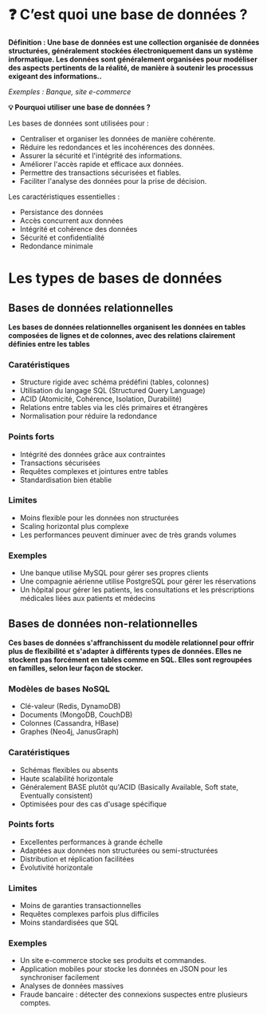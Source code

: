 # ❓ C’est quoi une base de données ?

**Définition : Une base de données est une collection organisée de données structurées, généralement stockées électroniquement dans un système informatique. Les données sont généralement organisées pour modéliser des aspects pertinents de la réalité, de manière à soutenir les processus exigeant des informations..** 

*Exemples : Banque, site e-commerce*

**💡 Pourquoi utiliser une base de données ?**

Les bases de données sont utilisées pour :

- Centraliser et organiser les données de manière cohérente.
- Réduire les redondances et les incohérences des données.
- Assurer la sécurité et l'intégrité des informations.
- Améliorer l'accès rapide et efficace aux données.
- Permettre des transactions sécurisées et fiables.
- Faciliter l'analyse des données pour la prise de décision.

Les caractéristiques essentielles :
- Persistance des données
- Accès concurrent aux données
- Intégrité et cohérence des données
- Sécurité et confidentialité
- Redondance minimale

# Les types de bases de données  

## Bases de données relationnelles 

**Les bases de données relationnelles organisent les données en tables composées de lignes et de colonnes, avec des relations clairement définies entre les tables**

### Caratéristiques 
- Structure rigide avec schéma prédéfini (tables, colonnes)
- Utilisation du langage SQL (Structured Query Language)
- ACID (Atomicité, Cohérence, Isolation, Durabilité)
- Relations entre tables via les clés primaires et étrangères
- Normalisation pour réduire la redondance  


### Points forts 
- Intégrité des données grâce aux contraintes
- Transactions sécurisées
- Requêtes complexes et jointures entre tables
- Standardisation bien établie  

### Limites  
- Moins flexible pour les données non structurées
- Scaling horizontal plus complexe
- Les performances peuvent diminuer avec de très grands volumes

### Exemples  
- Une banque utilise MySQL pour gérer ses propres clients  
- Une compagnie aérienne utilise PostgreSQL pour gérer les réservations
- Un hôpital pour gérer les patients, les consultations et les préscriptions médicales liées aux patients et médecins  


## Bases de données non-relationnelles 

**Ces bases de données s'affranchissent du modèle relationnel pour offrir plus de flexibilité et s'adapter à différents types de données. Elles ne stockent pas forcément en tables comme en SQL. Elles sont regroupées en familles, selon leur façon de stocker.**   

### Modèles de bases NoSQL
- Clé-valeur (Redis, DynamoDB)
- Documents (MongoDB, CouchDB)
- Colonnes (Cassandra, HBase)
- Graphes (Neo4j, JanusGraph)  


### Caratéristiques 
- Schémas flexibles ou absents
- Haute scalabilité horizontale
- Généralement BASE plutôt qu'ACID (Basically Available, Soft state, Eventually consistent)
- Optimisées pour des cas d'usage spécifique  

### Points forts  

- Excellentes performances à grande échelle
- Adaptées aux données non structurées ou semi-structurées
- Distribution et réplication facilitées
- Évolutivité horizontale  

### Limites 
- Moins de garanties transactionnelles
- Requêtes complexes parfois plus difficiles
- Moins standardisées que SQL


### Exemples
- Un site e-commerce stocke ses produits et commandes. 
- Application mobiles pour stocke les données en JSON pour les synchroniser facilement
- Analyses de données massives
- Fraude bancaire : détecter des connexions suspectes entre plusieurs comptes.

